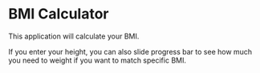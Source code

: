 # BMI Calculator

This application will calculate your BMI.

If you enter your height, you can also slide progress bar to see how much you need to weight if you want to match specific BMI.